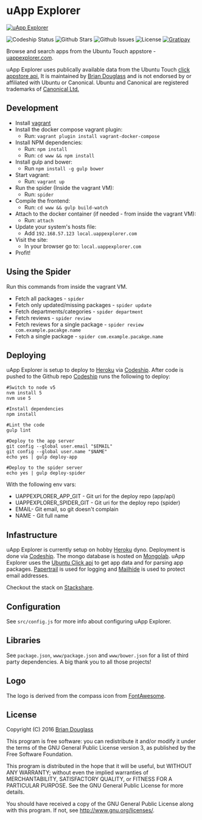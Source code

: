 # uApp Explorer #

[ ![uApp Explorer](https://uappexplorer.com/img/app-logo.png)](https://uappexplorer.com/)

![Codeship Status](https://img.shields.io/codeship/6a279da0-64a5-0132-af74-0639b0c195d6/master.svg)
![Github Stars](https://img.shields.io/github/stars/bhdouglass/uappexplorer.svg)
![Github Issues](https://img.shields.io/github/issues-raw/bhdouglass/uappexplorer.svg)
![License](https://img.shields.io/github/license/bhdouglass/uappexplorer.svg)
[ ![Gratipay](https://img.shields.io/gratipay/bhdouglass.svg) ](https://gratipay.com/bhdouglass/)

Browse and search apps from the Ubuntu Touch appstore -
[uappexplorer.com](https://uappexplorer.com/).

uApp Explorer uses publically available data from the Ubuntu Touch
[click appstore api](https://wiki.ubuntu.com/AppStore/Interfaces/ClickPackageIndex),
It is maintained by [Brian Douglass](http://bhdouglass.com) and is not
endorsed by or affiliated with Ubuntu or Canonical. Ubuntu and Canonical are
registered trademarks of [Canonical Ltd.](http://www.canonical.com/)

## Development ##

* Install [vagrant](http://vagrantup.com/)
* Install the docker compose vagrant plugin:
    * Run: `vagrant plugin install vagrant-docker-compose`
* Install NPM dependencies:
    * Run: `npm install`
    * Run: `cd www && npm install`
* Install gulp and bower:
    * Run `npm install -g gulp bower`
* Start vagrant:
    * Run: `vagrant up`
* Run the spider (Inside the vagrant VM):
    * Run: `spider`
* Compile the frontend:
    * Run: `cd www && gulp build-watch`
* Attach to the docker container (if needed - from inside the vagrant VM):
    * Run: `attach`
* Update your system's hosts file:
    * Add `192.168.57.123 local.uappexplorer.com`
* Visit the site:
    * In your browser go to: `local.uappexplorer.com`
* Profit!

## Using the Spider ##

Run this commands from inside the vagrant VM.

* Fetch all packages - `spider`
* Fetch only updated/missing packages - `spider update`
* Fetch departments/categories - `spider department`
* Fetch reviews - `spider review`
* Fetch reviews for a single package - `spider review com.example.pacakge.name`
* Fetch a single package - `spider com.example.pacakge.name`

## Deploying ##

uApp Explorer is setup to deploy to [Heroku](https://www.heroku.com/) via [Codeship](https://codeship.com/).
After code is pushed to the Github repo [Codeship](https://codeship.com/) runs the following to deploy:

~~~
#Switch to node v5
nvm install 5
nvm use 5

#Install dependencies
npm install

#Lint the code
gulp lint

#Deploy to the app server
git config --global user.email "$EMAIL"
git config --global user.name "$NAME"
echo yes | gulp deploy-app

#Deploy to the spider server
echo yes | gulp deploy-spider
~~~

With the following env vars:

* UAPPEXPLORER_APP_GIT - Git uri for the deploy repo (app/api)
* UAPPEXPLORER_SPIDER_GIT - Git uri for the deploy repo (spider)
* EMAIL- Git email, so git doesn't complain
* NAME - Git full name

## Infastructure ##

uApp Explorer is currently setup on hobby [Heroku](https://www.heroku.com/) dyno.
Deployment is done via [Codeship](https://codeship.com/). The mongo database is
hosted on [Mongolab](https://mongolab.com/). uApp Explorer uses the
[Ubuntu Click api](https://wiki.ubuntu.com/AppStore/Interfaces/ClickPackageIndex)
to get app data and for parsing app packages. [Papertrail](https://papertrailapp.com/)
is used for logging and [Mailhide](http://www.google.com/recaptcha/mailhide/apikey)
is used to protect email addresses.

Checkout the stack on [Stackshare](http://stackshare.io/bhdouglass/uapp-explorer).

## Configuration ##

See `src/config.js` for more info about configuring uApp Explorer.

## Libraries ##

See `package.json`, `www/package.json` and `www/bower.json` for a list of third party dependencies. A big thank you to all those projects!

## Logo ##

The logo is derived from the compass icon from [FontAwesome](http://fontawesome.io/).

## License ##

Copyright (C) 2016 [Brian Douglass](http://bhdouglass.com/)

This program is free software: you can redistribute it and/or modify it under the terms of the GNU General Public License version 3, as published
by the Free Software Foundation.

This program is distributed in the hope that it will be useful, but WITHOUT ANY WARRANTY; without even the implied warranties of MERCHANTABILITY, SATISFACTORY QUALITY, or FITNESS FOR A PARTICULAR PURPOSE.  See the GNU General Public License for more details.

You should have received a copy of the GNU General Public License along with this program.  If not, see <http://www.gnu.org/licenses/>.
